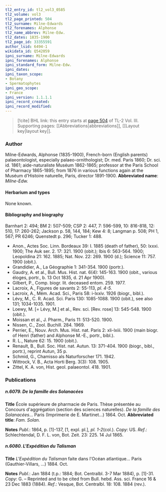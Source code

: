 ```yaml
---
tl2_entry_id: tl2_vol3_0585
tl2_volume: vol3
tl2_page_printed: 504
tl2_surname: Milne-Edwards
tl2_forenames: Alphonse
tl2_name_abbrev: Milne-Edw.
tl2_dates: 1835-1900
tl2_page_id: 33355591
author_lsid: 6494-1
wikidata_id: Q542059
ipni_surname: Milne-Edwards
ipni_forenames: Alphonse
ipni_standard_form: Milne-Edw.
ipni_dates: 
ipni_taxon_scope: 
- Botany
- Spermatophytes
ipni_geo_scope: 
- France
ipni_version: 1.1.1.1
ipni_record_created: 
ipni_record_modified:
---
```



> [!cite] BHL link: this entry starts at [page 504](https://www.biodiversitylibrary.org/page/33355591) of TL-2 Vol. III.
> Supporting pages: [[Abbreviations|abbreviations]], [[Layout key|layout key]].

### Author

Milne-Edwards, Alphonse (1835-1900), French-born (English parents) palaeontologist, especially palaeo-ornithologist; Dr. med. Paris 1860; Dr. sci. id. 1861; aide-naturaliste Muséum 1862-1865; professor at the Paris School of Pharmacy 1865-1895; from 1876 in various functions again at the Muséum d'Histoire naturelle, Paris, director 1891-1900. 
**Abbreviated name**: *Milne-Edw.*

#### Herbarium and types

None known.

#### Bibliography and biography

Barnhart 2: 494; BM 2: 507-509; CSP 2: 447, 7: 596-599, 10: 816-818, 12: 510, 17: 260-262; Jackson p. 58, 144, 184; Kew 4: 8; Langman p. 508; PH 1, 567; PR 6246; Quenstedt p. 296; Tucker 1: 488.
- Anon., Actes Soc. Linn. Bordeaux 39: I. 1885 (death of father), 50: lxxxi. 1900; The Auk ser. 2. 17: 321. 1900 (obit.); Ibis 6: 563-564. 1900; Leopoldina 21: 162. 1885; Nat. Nov. 22: 269. 1900 (d.); Science 11: 757. 1900 (obit.).
- Grandidier, A., La Géographie 1: 341-354. 1900 (portr.).
- Gaudry, A. et al., Bull. Mus. Hist. nat. 6(4): 145-163. 1900 (obit., various éloges, portr., b. 13 Oct 1835, d. 21 Apr 1900).
- Gilbert, P., Comp. biogr. lit. deceased entom. 259. 1977.
- Lacroix, A., Figures de savants 2: 55-113, *pl. 4-5.*
- Lacroix, A., Mém. Acad. Sci., Paris 58: i-lxxiv. 1926 (biogr., bibl.).
- Lévy, M., C. R. Acad. Sci. Paris 130: 1085-1088. 1900 (obit.), see also 131; 1034-1035. 1901.
- Loewy, M. \[= Lévy, M.\] et al., Rev. sci. \[Rev. rose\] 13: 545-548. 1900 (obit.).
- Moissan et al., J. Pharm., Paris 11: 513-520. 1900.
- Nissen, C., Zool. Buchill. 284. 1969.
- Perrier, E., Nouv. Arch. Mus. Hist. nat. Paris 2: xli-lxiii. 1900 (main biogr. of Henri (father) and Alphonse M.-E., portr., bibl.).
- R. L., Nature 62: 15. 1900 (obit.).
- Renault, B., Bull. Soc. Hist. nat. Autun. 13: 371-404. 1900 (biogr., bibl., portr.), reprint Autun, 35 p.
- Schmid, G., Chamisso als Naturforscher 171. 1942.
- Wittrock, V. B., Acta Horti Berg. 3(3): 108. 1905.
- Zittel, K. A. von, Hist. geol. palaeontol. 418. 1901.

### Publications

##### n.6079. De la famille des Solanacées

**Title**
École supérieure de pharmacie de Paris. Thèse présentée au Concours d'aggrégation (section des sciences naturelles). *De la famille des Solanacées*... Paris (Imprimerie de E. Martinet...) 1864. Oct.
**Abbreviated title**: *Fam. Solan.*

**Notes**
*Publ*.: 1864, p. \[1\]-137, \[1, expl. pl.\], *pl. 1-2*(col.). *Copy*: US.
*Ref*.: Schlechtendal, D. F. L. von, Bot. Zeit. 23: 225. 14 Jul 1865.

##### n.6080. L'Expédition du Talisman

**Title**
*L'Expédition du Talisman* faite dans l'Océan atlantique... Paris (Gauthier-Villars, ...) 1884. Oct.

**Notes**
*Publ*.: Jan 1884 (t.p.: 1884; Bot. Centralbl. 3-7 Mar 1884), p. \[1\]-31. *Copy*: G. – Reprinted and to be cited from Bull. hebd. Ass. sci. France 16 & 23 Dec 1883 (1884).
*Ref*.: Vesque, Bot. Centralbl. 18: 108. 1884 (rev.).

